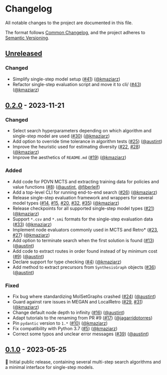 # Changelog

All notable changes to the project are documented in this file.

The format follows [Common Changelog](https://common-changelog.org/),
and the project adheres to [Semantic Versioning](https://semver.org/spec/v2.0.0.html).

## [Unreleased]

### Changed

- Simplify single-step model setup ([#41](https://github.com/microsoft/syntheseus/pull/41)) ([@kmaziarz])
- Refactor single-step evaluation script and move it to cli/ ([#43](https://github.com/microsoft/syntheseus/pull/43)) ([@kmaziarz])

## [0.2.0] - 2023-11-21

### Changed

- Select search hyperparameters depending on which algorithm and single-step model are used ([#30](https://github.com/microsoft/syntheseus/pull/30)) ([@kmaziarz])
- Add option to override time tolerance in algorithm tests ([#25](https://github.com/microsoft/syntheseus/pull/25)) ([@austint])
- Improve the heuristic used for estimating diversity ([#22](https://github.com/microsoft/syntheseus/pull/22), [#28](https://github.com/microsoft/syntheseus/pull/28)) ([@kmaziarz])
- Improve the aesthetics of `README.md` ([#19](https://github.com/microsoft/syntheseus/pull/19)) ([@kmaziarz])

### Added

- Add code for PDVN MCTS and extracting training data for policies and value functions ([#8](https://github.com/microsoft/syntheseus/pull/8)) ([@austint], [@fiberleif])
- Add a top-level CLI for running end-to-end search ([#26](https://github.com/microsoft/syntheseus/pull/26)) ([@kmaziarz])
- Release single-step evaluation framework and wrappers for several model types ([#14](https://github.com/microsoft/syntheseus/pull/14), [#15](https://github.com/microsoft/syntheseus/pull/15), [#20](https://github.com/microsoft/syntheseus/pull/20), [#32](https://github.com/microsoft/syntheseus/pull/32), [#35](https://github.com/microsoft/syntheseus/pull/35)) ([@kmaziarz])
- Release checkpoints for all supported single-step model types ([#21](https://github.com/microsoft/syntheseus/pull/21)) ([@kmaziarz])
- Support `*.csv` and `*.smi` formats for the single-step evaluation data ([#33](https://github.com/microsoft/syntheseus/pull/33)) ([@kmaziarz])
- Implement node evaluators commonly used in MCTS and Retro* ([#23](https://github.com/microsoft/syntheseus/pull/23), [#27](https://github.com/microsoft/syntheseus/pull/27)) ([@kmaziarz])
- Add option to terminate search when the first solution is found ([#13](https://github.com/microsoft/syntheseus/pull/13)) ([@austint])
- Add code to extract routes in order found instead of by minimum cost ([#9](https://github.com/microsoft/syntheseus/pull/9)) ([@austint])
- Declare support for type checking ([#4](https://github.com/microsoft/syntheseus/pull/4)) ([@kmaziarz])
- Add method to extract precursors from `SynthesisGraph` objects ([#36](https://github.com/microsoft/syntheseus/pull/36)) ([@austint])

### Fixed

- Fix bug where standardizing MolSetGraphs crashed ([#24](https://github.com/microsoft/syntheseus/pull/24)) ([@austint])
- Guard against rare issues in MEGAN and LocalRetro ([#29](https://github.com/microsoft/syntheseus/pull/29), [#31](https://github.com/microsoft/syntheseus/pull/31)) ([@kmaziarz])
- Change default node depth to infinity ([#16](https://github.com/microsoft/syntheseus/pull/16)) ([@austint])
- Adapt tutorials to the renaming from PR #9 ([#17](https://github.com/microsoft/syntheseus/pull/17)) ([@jagarridotorres])
- Pin `pydantic` version to `1.*` ([#10](https://github.com/microsoft/syntheseus/pull/10)) ([@kmaziarz])
- Fix compatibility with Python 3.7 ([#5](https://github.com/microsoft/syntheseus/pull/5)) ([@kmaziarz])
- Correct some typos and unclear error messages ([#39](https://github.com/microsoft/syntheseus/pull/39)) ([@austint])

## [0.1.0] - 2023-05-25

:seedling: Initial public release, containing several multi-step search algorithms and a minimal interface for single-step models.

[Unreleased]: https://github.com/microsoft/syntheseus/compare/v0.2.0...HEAD
[0.1.0]: https://github.com/microsoft/syntheseus/releases/tag/v0.1.0
[0.2.0]: https://github.com/microsoft/syntheseus/releases/tag/v0.2.0

[@austint]: https://github.com/AustinT
[@kmaziarz]: https://github.com/kmaziarz
[@jagarridotorres]: https://github.com/jagarridotorres
[@fiberleif]: https://github.com/fiberleif
